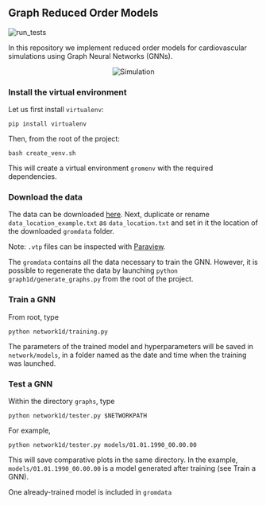 ## Graph Reduced Order Models ##

![run_tests](https://github.com/StanfordCBCL/gROM/actions/workflows/run_tests.yml/badge.svg)

In this repository we implement reduced order models for cardiovascular simulations using Graph Neural Networks (GNNs).

<p  align="center">
    <img src="https://github.com/lucapegolotti/gROM/blob/main/.github/aortofemoral_simulation.gif" alt="Simulation">
</p>


### Install the virtual environment ###

Let us first install `virtualenv`:

    pip install virtualenv

Then, from the root of the project:

    bash create_venv.sh

This will create a virtual environment `gromenv` with the required dependencies.

### Download the data ###

The data can be downloaded [here](https://drive.google.com/open?id=1IByz6kyouNtNgnOxKrFK4DnAVu2yh6S1&authuser=lpego%40stanford.edu&usp=drive_fs).
Next, duplicate or rename `data_location_example.txt` as `data_location.txt` and set in it the location of the downloaded `gromdata` folder.

Note: `.vtp` files can be  inspected with [Paraview](https://www.paraview.org).

The `gromdata` contains all the data necessary to train the GNN. However, it is possible to regenerate the data by launching `python graph1d/generate_graphs.py` from the root of the project.

### Train a GNN ###

From root, type

    python network1d/training.py

The parameters of the trained model and hyperparameters will be saved in `network/models`, in a folder named as the date and time when the training was launched.

### Test a GNN ###

Within the directory `graphs`, type

    python network1d/tester.py $NETWORKPATH

For example,

    python network1d/tester.py models/01.01.1990_00.00.00

This will save comparative plots in the same directory.
In the example, `models/01.01.1990_00.00.00` is a model generated after training (see Train a GNN).

One already-trained model is included in `gromdata`
